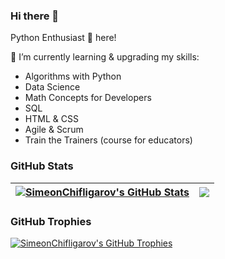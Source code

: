 ### Hi there 👋
Python Enthusiast 🐍 here!

<!--
**SimeonChifligarov/SimeonChifligarov** is a ✨ _special_ ✨ repository because its `README.md` (this file) appears on your GitHub profile.

Here are some ideas to get you started:

- 🔭 I’m currently working on ...
- 🌱 I’m currently learning ...
- 👯 I’m looking to collaborate on ...
- 🤔 I’m looking for help with ...
- 💬 Ask me about ...
- 📫 How to reach me: ...
- 😄 Pronouns: ...
- ⚡ Fun fact: ...
-->

🌱 I’m currently learning & upgrading my skills:
- Algorithms with Python
- Data Science
- Math Concepts for Developers
- SQL
- HTML & CSS
- Agile & Scrum
- Train the Trainers (course for educators)


### GitHub Stats

| <a href="#"><img align="center" src="https://github-readme-stats.vercel.app/api?username=SimeonChifligarov&show_icons=true&include_all_commits=true&hide_border=true" alt="SimeonChifligarov's GitHub Stats" /></a> | <a href="#"><img align="center" src="https://github-readme-stats.vercel.app/api/top-langs/?username=SimeonChifligarov&layout=compact&hide_border=true" /></a> |
| ------------- | ------------- |

### GitHub Trophies

<a href="#"><img align="center" src="https://github-profile-trophy.vercel.app/?username=SimeonChifligarov&column=7" alt="SimeonChifligarov's GitHub Trophies" /></a>
